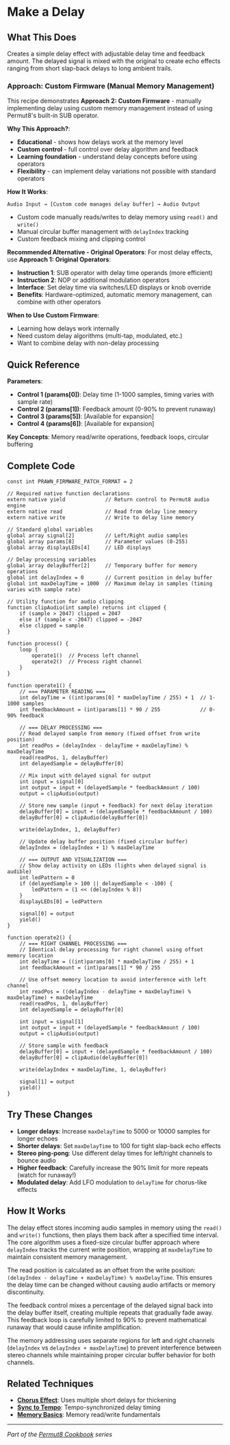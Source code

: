 # Make a Delay

## What This Does
Creates a simple delay effect with adjustable delay time and feedback amount. The delayed signal is mixed with the original to create echo effects ranging from short slap-back delays to long ambient trails.

### **Approach: Custom Firmware (Manual Memory Management)**

This recipe demonstrates **Approach 2: Custom Firmware** - manually implementing delay using custom memory management instead of using Permut8's built-in SUB operator.

**Why This Approach?**:
- **Educational** - shows how delays work at the memory level
- **Custom control** - full control over delay algorithm and feedback  
- **Learning foundation** - understand delay concepts before using operators
- **Flexibility** - can implement delay variations not possible with standard operators

**How It Works**:
```
Audio Input → [Custom code manages delay buffer] → Audio Output
```
- Custom code manually reads/writes to delay memory using `read()` and `write()`
- Manual circular buffer management with `delayIndex` tracking
- Custom feedback mixing and clipping control

**Recommended Alternative - Original Operators**:
For most delay effects, use **Approach 1: Original Operators**:
- **Instruction 1**: SUB operator with delay time operands (more efficient)
- **Instruction 2**: NOP or additional modulation operators
- **Interface**: Set delay time via switches/LED displays or knob override
- **Benefits**: Hardware-optimized, automatic memory management, can combine with other operators

**When to Use Custom Firmware**:
- Learning how delays work internally
- Need custom delay algorithms (multi-tap, modulated, etc.)
- Want to combine delay with non-delay processing

## Quick Reference
**Parameters**:
- **Control 1 (params[0])**: Delay time (1-1000 samples, timing varies with sample rate)
- **Control 2 (params[1])**: Feedback amount (0-90% to prevent runaway)
- **Control 3 (params[5])**: [Available for expansion]
- **Control 4 (params[6])**: [Available for expansion]

**Key Concepts**: Memory read/write operations, feedback loops, circular buffering

## Complete Code
```impala
const int PRAWN_FIRMWARE_PATCH_FORMAT = 2

// Required native function declarations
extern native yield             // Return control to Permut8 audio engine
extern native read              // Read from delay line memory
extern native write             // Write to delay line memory

// Standard global variables
global array signal[2]          // Left/Right audio samples
global array params[8]          // Parameter values (0-255)
global array displayLEDs[4]     // LED displays

// Delay processing variables
global array delayBuffer[2]     // Temporary buffer for memory operations
global int delayIndex = 0       // Current position in delay buffer
global int maxDelayTime = 1000  // Maximum delay in samples (timing varies with sample rate)

// Utility function for audio clipping
function clipAudio(int sample) returns int clipped {
    if (sample > 2047) clipped = 2047
    else if (sample < -2047) clipped = -2047
    else clipped = sample
}

function process() {
    loop {
        operate1()  // Process left channel
        operate2()  // Process right channel
    }
}

function operate1() {
    // === PARAMETER READING ===
    int delayTime = ((int)params[0] * maxDelayTime / 255) + 1  // 1-1000 samples
    int feedbackAmount = (int)params[1] * 90 / 255             // 0-90% feedback
    
    // === DELAY PROCESSING ===
    // Read delayed sample from memory (fixed offset from write position)
    int readPos = (delayIndex - delayTime + maxDelayTime) % maxDelayTime
    read(readPos, 1, delayBuffer)
    int delayedSample = delayBuffer[0]
    
    // Mix input with delayed signal for output
    int input = signal[0]
    int output = input + (delayedSample * feedbackAmount / 100)
    output = clipAudio(output)
    
    // Store new sample (input + feedback) for next delay iteration
    delayBuffer[0] = input + (delayedSample * feedbackAmount / 100)
    delayBuffer[0] = clipAudio(delayBuffer[0])
    
    write(delayIndex, 1, delayBuffer)
    
    // Update delay buffer position (fixed circular buffer)
    delayIndex = (delayIndex + 1) % maxDelayTime
    
    // === OUTPUT AND VISUALIZATION ===
    // Show delay activity on LEDs (lights when delayed signal is audible)
    int ledPattern = 0
    if (delayedSample > 100 || delayedSample < -100) {
        ledPattern = (1 << (delayIndex % 8))
    }
    displayLEDs[0] = ledPattern
    
    signal[0] = output
    yield()
}

function operate2() {
    // === RIGHT CHANNEL PROCESSING ===
    // Identical delay processing for right channel using offset memory location
    int delayTime = ((int)params[0] * maxDelayTime / 255) + 1
    int feedbackAmount = (int)params[1] * 90 / 255
    
    // Use offset memory location to avoid interference with left channel
    int readPos = ((delayIndex - delayTime + maxDelayTime) % maxDelayTime) + maxDelayTime
    read(readPos, 1, delayBuffer)
    int delayedSample = delayBuffer[0]
    
    int input = signal[1]
    int output = input + (delayedSample * feedbackAmount / 100)
    output = clipAudio(output)
    
    // Store sample with feedback
    delayBuffer[0] = input + (delayedSample * feedbackAmount / 100)
    delayBuffer[0] = clipAudio(delayBuffer[0])
    
    write(delayIndex + maxDelayTime, 1, delayBuffer)
    
    signal[1] = output
    yield()
}
```

## Try These Changes
- **Longer delays**: Increase `maxDelayTime` to 5000 or 10000 samples for longer echoes
- **Shorter delays**: Set `maxDelayTime` to 100 for tight slap-back echo effects
- **Stereo ping-pong**: Use different delay times for left/right channels to bounce audio
- **Higher feedback**: Carefully increase the 90% limit for more repeats (watch for runaway!)
- **Modulated delay**: Add LFO modulation to `delayTime` for chorus-like effects

## How It Works
The delay effect stores incoming audio samples in memory using the `read()` and `write()` functions, then plays them back after a specified time interval. The core algorithm uses a fixed-size circular buffer approach where `delayIndex` tracks the current write position, wrapping at `maxDelayTime` to maintain consistent memory management.

The read position is calculated as an offset from the write position: `(delayIndex - delayTime + maxDelayTime) % maxDelayTime`. This ensures the delay time can be changed without causing audio artifacts or memory discontinuity.

The feedback control mixes a percentage of the delayed signal back into the delay buffer itself, creating multiple repeats that gradually fade away. This feedback loop is carefully limited to 90% to prevent mathematical runaway that would cause infinite amplification.

The memory addressing uses separate regions for left and right channels (`delayIndex` vs `delayIndex + maxDelayTime`) to prevent interference between stereo channels while maintaining proper circular buffer behavior for both channels.

## Related Techniques
- **[Chorus Effect](chorus-effect.md)**: Uses multiple short delays for thickening
- **[Sync to Tempo](../timing/sync-to-tempo.md)**: Tempo-synchronized delay timing
- **[Memory Basics](../fundamentals/memory-basics.md)**: Memory read/write fundamentals

---
*Part of the [Permut8 Cookbook](../index.md) series*